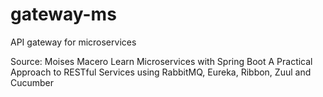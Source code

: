 # gateway-ms
API gateway for microservices


Source: Moises Macero Learn Microservices with Spring Boot A Practical Approach to RESTful Services using RabbitMQ, Eureka, Ribbon, Zuul and Cucumber
